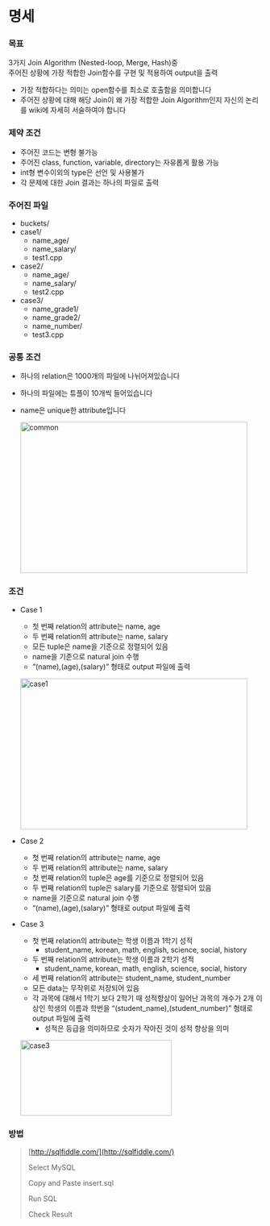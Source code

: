 # 명세   

### 목표
3가지 Join Algorithm (Nested-loop, Merge, Hash)중   
주어진 상황에 가장 적합한 Join함수를 구현 및 적용하여 output을 출력
- 가장 적합하다는 의미는 open함수를 최소로 호출함을 의미합니다
- 주어진 상황에 대해 해당 Join이 왜 가장 적합한 Join Algorithm인지 자신의 논리를 wiki에 자세히 서술하여야 합니다

### 제약 조건
- 주어진 코드는 변형 불가능
- 주어진 class, function, variable, directory는 자유롭게 활용 가능
- int형 변수이외의 type은 선언 및 사용불가
- 각 문제에 대한 Join 결과는 하나의 파일로 출력

### 주어진 파일

- buckets/
- case1/
    - name_age/
    - name_salary/
    - test1.cpp
- case2/
    - name_age/
    - name_salary/
    - test2.cpp
- case3/
    - name_grade1/
    - name_grade2/
    - name_number/
    - test3.cpp

### 공통 조건
- 하나의 relation은 1000개의 파일에 나뉘어져있습니다
- 하나의 파일에는 튜플이 10개씩 들어있습니다
- name은 unique한 attribute입니다

  <img src="https://github.com/0214wnstjd/ITE2038/assets/109850168/c1baabc0-d47f-4ad4-8378-af2e2a5f3d58" width="450px" height="300px" title="이미지1" alt="common"></img><br/>

### 조건
- Case 1
    - 첫 번째 relation의 attribute는 name, age
    - 두 번째 relation의 attribute는 name, salary
    - 모든 tuple은 name을 기준으로 정렬되어 있음
    - name을 기준으로 natural join 수행
    - “(name),(age),(salary)” 형태로 output 파일에 출력
  
    <img src="https://github.com/0214wnstjd/ITE2038/assets/109850168/f99cabdf-c07c-4db3-a233-d1fcea4cb8c5" width="450px" height="300px" title="이미지2" alt="case1"></img><br/>

- Case 2
    - 첫 번째 relation의 attribute는 name, age
    - 두 번째 relation의 attribute는 name, salary
    - 첫 번째 relation의 tuple은 age를 기준으로 정렬되어 있음
    - 두 번째 relation의 tuple은 salary를 기준으로 정렬되어 있음
    - name을 기준으로 natural join 수행
    - “(name),(age),(salary)” 형태로 output 파일에 출력

- Case 3
    - 첫 번째 relation의 attribute는 학생 이름과 1학기 성적
        - student_name, korean, math, english, science, social, history
    - 두 번째 relation의 attribute는 학생 이름과 2학기 성적
        - student_name, korean, math, english, science, social, history
    - 세 번째 relation의 attribute는 student_name, student_number
    - 모든 data는 무작위로 저장되어 있음
    - 각 과목에 대해서 1학기 보다 2학기 때 성적향상이 일어난 과목의 개수가 2개 이상인 학생의 이름과 학번을 “(student_name),(student_number)” 형태로 output 파일에 출력
        - 성적은 등급을 의미하므로 숫자가 작아진 것이 성적 향상을 의미
      
    <img src="https://github.com/0214wnstjd/ITE2038/assets/109850168/dbffdaf8-a811-41c2-910a-e559f88d7235" width="300px" height="150px" title="이미지3" alt="case3"></img><br/>


### 방법

> [http://sqlfiddle.com/](http://sqlfiddle.com/)
> 
> Select MySQL
> 
> Copy and Paste insert.sql 
> 
> Run SQL
> 
> Check Result   
